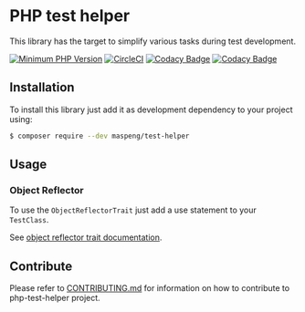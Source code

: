 # PHP test helper

This library has the target to simplify various tasks during test development.

[![Minimum PHP Version](https://img.shields.io/badge/PHP-%3E%3D7.2.0-blue.svg)](https://php.net/)
[![CircleCI](https://circleci.com/gh/MaSpeng/php-test-helper.svg?style=svg)](https://circleci.com/gh/MaSpeng/php-test-helper)
[![Codacy Badge](https://api.codacy.com/project/badge/Grade/75aac3875a45420e9cdb2b4935af872f)](https://www.codacy.com/app/marco.spengler/php-test-helper?utm_source=github.com&utm_medium=referral&utm_content=MaSpeng/php-test-helper&utm_campaign=Badge_Grade)
[![Codacy Badge](https://api.codacy.com/project/badge/Coverage/75aac3875a45420e9cdb2b4935af872f)](https://www.codacy.com/app/marco.spengler/php-test-helper?utm_source=github.com&utm_medium=referral&utm_content=MaSpeng/php-test-helper&utm_campaign=Badge_Coverage)

## Installation

To install this library just add it as development dependency to your project using:

```bash
$ composer require --dev maspeng/test-helper
```

## Usage

### Object Reflector

To use the `ObjectReflectorTrait` just add a use statement to your `TestClass`.

See [object reflector trait documentation](docs/object-reflector.md).

## Contribute

Please refer to [CONTRIBUTING.md](.github/CONTRIBUTE.md) for information on how to contribute to php-test-helper project.

